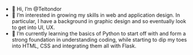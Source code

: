- 👋 Hi, I’m @Teltondor
- 👀 I’m interested in growing my skills in web and application design. In particular, I have a background in graphic design and so eventually look to get into UI, UX.
- 🌱 I’m currently learning the basics of Python to start off with and form a strong foundation in understanding coding, while starting to dip my toes into HTML, CSS and integrating them all with Flask.
